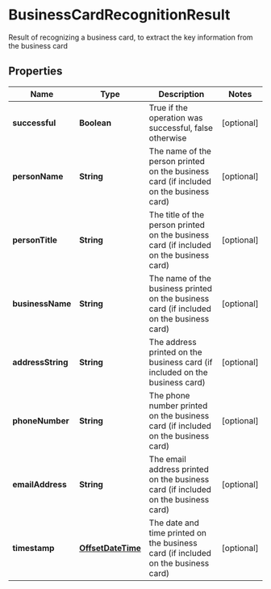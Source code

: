 

# BusinessCardRecognitionResult

Result of recognizing a business card, to extract the key information from the business card
## Properties

Name | Type | Description | Notes
------------ | ------------- | ------------- | -------------
**successful** | **Boolean** | True if the operation was successful, false otherwise |  [optional]
**personName** | **String** | The name of the person printed on the business card (if included on the business card) |  [optional]
**personTitle** | **String** | The title of the person printed on the business card (if included on the business card) |  [optional]
**businessName** | **String** | The name of the business printed on the business card (if included on the business card) |  [optional]
**addressString** | **String** | The address printed on the business card (if included on the business card) |  [optional]
**phoneNumber** | **String** | The phone number printed on the business card (if included on the business card) |  [optional]
**emailAddress** | **String** | The email address printed on the business card (if included on the business card) |  [optional]
**timestamp** | [**OffsetDateTime**](OffsetDateTime.md) | The date and time printed on the business card (if included on the business card) |  [optional]



